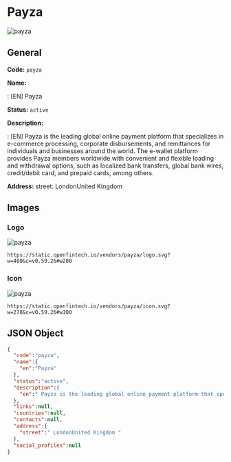 
# Payza 
![payza](https://static.openfintech.io/vendors/payza/logo.svg?w=400&c=v0.59.26#w200)  

## General 
 
**Code:** `payza` 
 
**Name:** 
 
:	[EN] Payza 
 
**Status:** `active` 
 
**Description:** 
 
: [EN]  Payza is the leading global online payment platform that specializes in e-commerce processing, corporate disbursements, and remittances for individuals and businesses around the world. The e-wallet platform provides Payza members worldwide with convenient and flexible loading and withdrawal options, such as localized bank transfers, global bank wires, credit/debit card, and prepaid cards, among others.  
 
**Address:** 
street:  LondonUnited Kingdom  

## Images 

### Logo 
 
![payza](https://static.openfintech.io/vendors/payza/logo.svg?w=400&c=v0.59.26#w200)  

```
https://static.openfintech.io/vendors/payza/logo.svg?w=400&c=v0.59.26#w200
```  

### Icon 
 
![payza](https://static.openfintech.io/vendors/payza/icon.svg?w=278&c=v0.59.26#w100)  

```
https://static.openfintech.io/vendors/payza/icon.svg?w=278&c=v0.59.26#w100
```  

## JSON Object 

```json
{
  "code":"payza",
  "name":{
    "en":"Payza"
  },
  "status":"active",
  "description":{
    "en":" Payza is the leading global online payment platform that specializes in e-commerce processing, corporate disbursements, and remittances for individuals and businesses around the world. The e-wallet platform provides Payza members worldwide with convenient and flexible loading and withdrawal options, such as localized bank transfers, global bank wires, credit\/debit card, and prepaid cards, among others. "
  },
  "links":null,
  "countries":null,
  "contacts":null,
  "address":{
    "street":" LondonUnited Kingdom "
  },
  "social_profiles":null
}
```  
